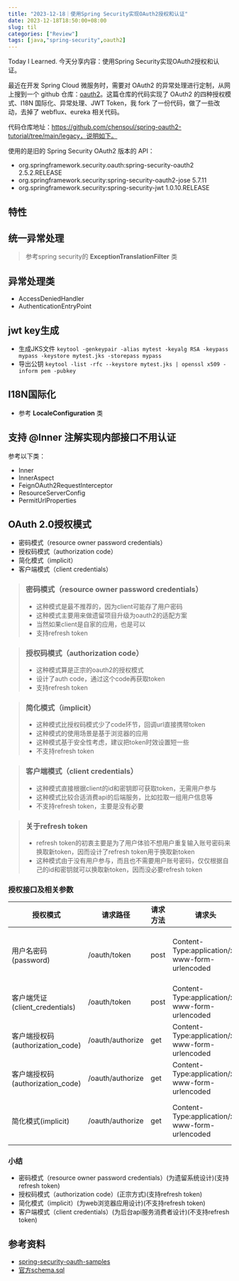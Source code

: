 ```yaml
---
title: "2023-12-18｜使用Spring Security实现OAuth2授权和认证"
date: 2023-12-18T18:50:00+08:00
slug: til
categories: ["Review"]
tags: [java,"spring-security",oauth2]
---
```


Today I Learned. 今天分享内容：使用Spring Security实现OAuth2授权和认证。



最近在开发 Spring Cloud 微服务时，需要对 OAuth2 的异常处理进行定制，从网上搜到一个 github 仓库：[oauth2](https://github.com/selfancy/oauth2)。这篇仓库的代码实现了 OAuth2 的四种授权模式、I18N 国际化、异常处理、JWT Token，我 fork 了一份代码，做了一些改动，去掉了 webflux、eureka 相关代码。



代码仓库地址：https://github.com/chensoul/spring-oauth2-tutorial/tree/main/legacy，说明如下。




使用的是旧的 Spring Security OAuth2 版本的 API：

- org.springframework.security.oauth:spring-security-oauth2 2.5.2.RELEASE
- org.springframework.security:spring-security-oauth2-jose 5.7.11
- org.springframework.security:spring-security-jwt 1.0.10.RELEASE

## 特性

## 统一异常处理

> 参考spring security的 **ExceptionTranslationFilter** 类

## 异常处理类

- AccessDeniedHandler
- AuthenticationEntryPoint

## jwt key生成

- 生成JKS文件
  ``
  keytool -genkeypair -alias mytest -keyalg RSA -keypass mypass -keystore mytest.jks -storepass mypass
  ``
- 导出公钥
  ``
  keytool -list -rfc --keystore mytest.jks | openssl x509 -inform pem -pubkey
  ``

## I18N国际化
- 参考 **LocaleConfiguration** 类

## 支持 @Inner 注解实现内部接口不用认证

参考以下类：
- Inner
- InnerAspect
- FeignOAuth2RequestInterceptor
- ResourceServerConfig
- PermitUrlProperties

## OAuth 2.0授权模式

- 密码模式（resource owner password credentials）
- 授权码模式（authorization code）
- 简化模式（implicit）
- 客户端模式（client credentials）

> ### 密码模式（resource owner password credentials）
> - 这种模式是最不推荐的，因为client可能存了用户密码
> - 这种模式主要用来做遗留项目升级为oauth2的适配方案
> - 当然如果client是自家的应用，也是可以
> - 支持refresh token

> ### 授权码模式（authorization code）
> - 这种模式算是正宗的oauth2的授权模式
> - 设计了auth code，通过这个code再获取token
> - 支持refresh token

> ### 简化模式（implicit）
> - 这种模式比授权码模式少了code环节，回调url直接携带token
> - 这种模式的使用场景是基于浏览器的应用
> - 这种模式基于安全性考虑，建议把token时效设置短一些
> - 不支持refresh token

> ### 客户端模式（client credentials）
> - 这种模式直接根据client的id和密钥即可获取token，无需用户参与
> - 这种模式比较合适消费api的后端服务，比如拉取一组用户信息等
> - 不支持refresh token，主要是没有必要

> ### 关于refresh token
> - refresh token的初衷主要是为了用户体验不想用户重复输入账号密码来换取新token，因而设计了refresh token用于换取新token
> - 这种模式由于没有用户参与，而且也不需要用户账号密码，仅仅根据自己的id和密钥就可以换取新token，因而没必要refresh token

### 授权接口及相关参数

| 授权模式                         | 请求路径         | 请求方法 | 请求头                                         | 请求参数                                                     |
| -------------------------------- | ---------------- | -------- | ---------------------------------------------- | ------------------------------------------------------------ |
| 用户名密码(password)             | /oauth/token     | post     | Content-Type:application/x-www-form-urlencoded | grant_type:password<br/>username:user<br/>password:123456<br/>scope:server<br/>client_id:client<br/>client_secret:secret |
| 客户端凭证(client_credentials)   | /oauth/token     | post     | Content-Type:application/x-www-form-urlencoded | grant_type:client_credentials<br/>scope:server<br/>client_id:client<br/>client_secret:secret |
| 客户端授权码(authorization_code) | /oauth/authorize | get      | Content-Type:application/x-www-form-urlencoded | response_type=code&scope=userinfo&client_id=client&redirect_uri=https://www.taobao.com |
| 客户端授权码(authorization_code) | /oauth/authorize | get      | Content-Type:application/x-www-form-urlencoded | response_type:authorization_code<br/>code:gE3Eka<br/>redirect_uri:https://www.jd.com<br/>scope:server |
| 简化模式(implicit)               | /oauth/authorize | get      | Content-Type:application/x-www-form-urlencoded | response_type:token<br/>client_id:client<br/>redirect_uri:https://www.jd.com<br/>scope:server <br/>state:123456 |

### 小结

- 密码模式（resource owner password credentials）(为遗留系统设计)(支持refresh token)
- 授权码模式（authorization code）(正宗方式)(支持refresh token)
- 简化模式（implicit）(为web浏览器应用设计)(不支持refresh token)
- 客户端模式（client credentials）(为后台api服务消费者设计)(不支持refresh token)

## 参考资料

- [spring-security-oauth-samples](https://github.com/spring-projects/spring-security-oauth/tree/master/samples)
- [官方schema.sql](https://github.com/spring-projects/spring-security-oauth/blob/master/spring-security-oauth2/src/test/resources/schema.sql)